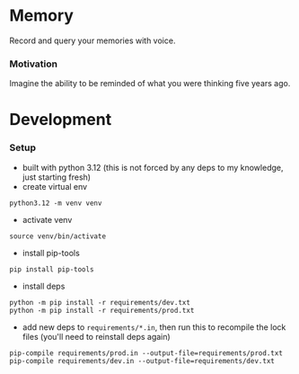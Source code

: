# Memory
Record and query your memories with voice.

### Motivation
Imagine the ability to be reminded of what you were thinking five years ago.

# Development

### Setup
- built with python 3.12 (this is not forced by any deps to my knowledge, just starting fresh)
- create virtual env
```
python3.12 -m venv venv
```
- activate venv
```
source venv/bin/activate
```
- install pip-tools
```
pip install pip-tools
```
- install deps
```
python -m pip install -r requirements/dev.txt
python -m pip install -r requirements/prod.txt
```
- add new deps to `requirements/*.in`, then run this to recompile the lock files (you'll need to reinstall deps again)
```
pip-compile requirements/prod.in --output-file=requirements/prod.txt
pip-compile requirements/dev.in --output-file=requirements/dev.txt
```
